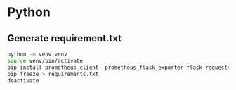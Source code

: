 # Python

## Generate requirement.txt
```bash
python -m venv venv
source venv/bin/activate
pip install prometheus_client  prometheus_flask_exporter flask requests
pip freeze > requirements.txt
deactivate
```